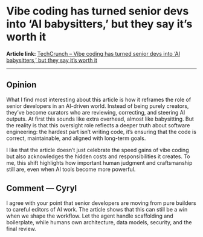 # Vibe coding has turned senior devs into ‘AI babysitters,’ but they say it’s worth it  

**Article link:** [TechCrunch – Vibe coding has turned senior devs into ‘AI babysitters,’ but they say it’s worth it](https://techcrunch.com/2025/09/14/vibe-coding-has-turned-senior-devs-into-ai-babysitters-but-they-say-its-worth-it/)  

---

## Opinion  

What I find most interesting about this article is how it reframes the role of senior developers in an AI-driven world. Instead of being purely creators, they’ve become curators who are reviewing, correcting, and steering AI outputs. At first this sounds like extra overhead, almost like babysitting. But the reality is that this oversight role reflects a deeper truth about software engineering: the hardest part isn’t writing code, it’s ensuring that the code is correct, maintainable, and aligned with long-term goals.  

I like that the article doesn’t just celebrate the speed gains of vibe coding but also acknowledges the hidden costs and responsibilities it creates. To me, this shift highlights how important human judgment and craftsmanship still are, even when AI tools become more powerful.  


## Comment — Cyryl

I agree with your point that senior developers are moving from pure builders to careful editors of AI work. The article shows that this can still be a win when we shape the workflow. Let the agent handle scaffolding and boilerplate, while humans own architecture, data models, security, and the final review. 